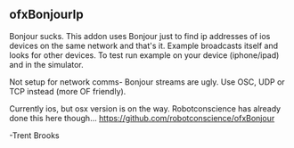 ## ofxBonjourIp ##
Bonjour sucks. This addon uses Bonjour just to find ip addresses of ios devices on the same network and that's it. Example broadcasts itself and looks for other devices. To test run example on your device (iphone/ipad) and in the simulator.

Not setup for network comms- Bonjour streams are ugly. Use OSC, UDP or TCP instead (more OF friendly).

Currently ios, but osx version is on the way. Robotconscience has already done this here though... https://github.com/robotconscience/ofxBonjour

-Trent Brooks